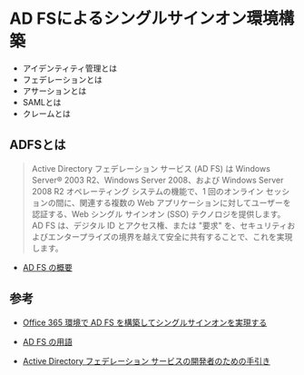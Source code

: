 # AD FSによるシングルサインオン環境構築

* アイデンティティ管理とは
* フェデレーションとは
* アサーションとは
* SAMLとは
* クレームとは

## ADFSとは

> Active Directory フェデレーション サービス (AD FS) は Windows Server® 2003 R2、Windows Server 2008、および Windows Server 2008 R2 オペレーティング システムの機能で、1 回のオンライン セッションの間に、関連する複数の Web アプリケーションに対してユーザーを認証する、Web シングル サインオン (SSO) テクノロジを提供します。AD FS は、デジタル ID とアクセス権、または "要求" を、セキュリティおよびエンタープライズの境界を越えて安全に共有することで、これを実現します。

* [AD FS の概要](http://technet.microsoft.com/ja-jp/library/cc755226.aspx)


## 参考

* [Office 365 環境で AD FS を構築してシングルサインオンを実現する](http://blogs.msdn.com/b/crmjapan/archive/2012/01/23/office-365-ad-fs-single-sign-on.aspx)

* [AD FS の用語](http://technet.microsoft.com/ja-jp/library/cc754236.aspx)
* [Active Directory フェデレーション サービスの開発者のための手引き](http://msdn.microsoft.com/ja-jp/magazine/cc163520.aspx)

